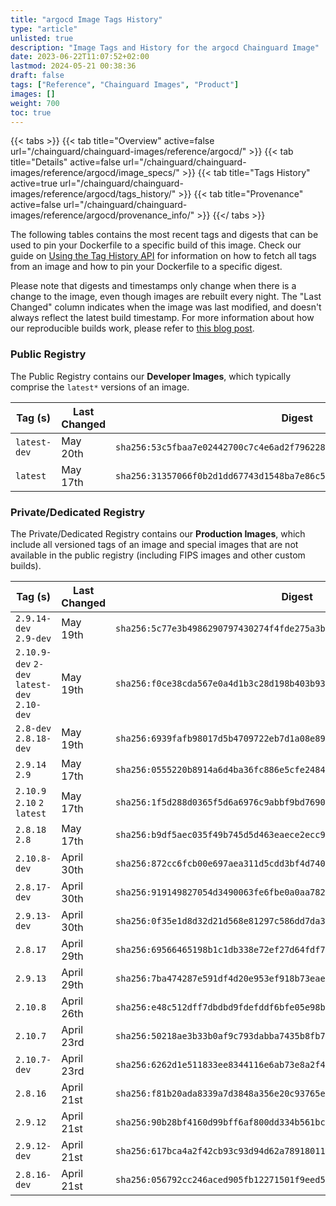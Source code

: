 ```yaml
---
title: "argocd Image Tags History"
type: "article"
unlisted: true
description: "Image Tags and History for the argocd Chainguard Image"
date: 2023-06-22T11:07:52+02:00
lastmod: 2024-05-21 00:38:36
draft: false
tags: ["Reference", "Chainguard Images", "Product"]
images: []
weight: 700
toc: true
---
```


{{< tabs >}}
{{< tab title="Overview" active=false url="/chainguard/chainguard-images/reference/argocd/" >}}
{{< tab title="Details" active=false url="/chainguard/chainguard-images/reference/argocd/image_specs/" >}}
{{< tab title="Tags History" active=true url="/chainguard/chainguard-images/reference/argocd/tags_history/" >}}
{{< tab title="Provenance" active=false url="/chainguard/chainguard-images/reference/argocd/provenance_info/" >}}
{{</ tabs >}}

The following tables contains the most recent tags and digests that can be used to pin your Dockerfile to a specific build of this image. Check our guide on [Using the Tag History API](/chainguard/chainguard-images/using-the-tag-history-api/) for information on how to fetch all tags from an image and how to pin your Dockerfile to a specific digest.

Please note that digests and timestamps only change when there is a change to the image, even though images are rebuilt every night. The "Last Changed" column indicates when the image was last modified, and doesn't always reflect the latest build timestamp. For more information about how our reproducible builds work, please refer to [this blog post](https://www.chainguard.dev/unchained/reproducing-chainguards-reproducible-image-builds).

### Public Registry
The Public Registry contains our **Developer Images**, which typically comprise the `latest*` versions of an image.

| Tag (s)       | Last Changed | Digest                                                                    |
|---------------|--------------|---------------------------------------------------------------------------|
|  `latest-dev` | May 20th     | `sha256:53c5fbaa7e02442700c7c4e6ad2f79622827f33ca8fa22d31a1fba921cf14af8` |
|  `latest`     | May 17th     | `sha256:31357066f0b2d1dd67743d1548ba7e86c55f60aed42dffa284a6024ea77267b8` |


### Private/Dedicated Registry
The Private/Dedicated Registry contains our **Production Images**, which include all versioned tags of an image and special images that are not available in the public registry (including FIPS images and other custom builds).

| Tag (s)                                       | Last Changed | Digest                                                                    |
|-----------------------------------------------|--------------|---------------------------------------------------------------------------|
|  `2.9.14-dev` `2.9-dev`                       | May 19th     | `sha256:5c77e3b4986290797430274f4fde275a3b6ecfb927ccee137aa0476dca2cc1b0` |
|  `2.10.9-dev` `2-dev` `latest-dev` `2.10-dev` | May 19th     | `sha256:f0ce38cda567e0a4d1b3c28d198b403b93259d4f5428c8ce01279c21ba58f526` |
|  `2.8-dev` `2.8.18-dev`                       | May 19th     | `sha256:6939fafb98017d5b4709722eb7d1a08e89a108fbd35d07aaf8c6de7aa101ebee` |
|  `2.9.14` `2.9`                               | May 17th     | `sha256:0555220b8914a6d4ba36fc886e5cfe2484b49958c395cadb9822b94173fcacf0` |
|  `2.10.9` `2.10` `2` `latest`                 | May 17th     | `sha256:1f5d288d0365f5d6a6976c9abbf9bd76902749ac21c735ffdf045acb3f96f2d1` |
|  `2.8.18` `2.8`                               | May 17th     | `sha256:b9df5aec035f49b745d5d463eaece2ecc943417d6beb52652510a7c31a575d8a` |
|  `2.10.8-dev`                                 | April 30th   | `sha256:872cc6fcb00e697aea311d5cdd3bf4d740c91e3e9a318d06b956f3099431c8d2` |
|  `2.8.17-dev`                                 | April 30th   | `sha256:919149827054d3490063fe6fbe0a0aa78206cd186fbf3d921fdcbdb988395c4a` |
|  `2.9.13-dev`                                 | April 30th   | `sha256:0f35e1d8d32d21d568e81297c586dd7da3b8d384bda082af2014f337d2f9378e` |
|  `2.8.17`                                     | April 29th   | `sha256:69566465198b1c1db338e72ef27d64fdf73d42d53e1f98e2f87bda4deac725fa` |
|  `2.9.13`                                     | April 29th   | `sha256:7ba474287e591df4d20e953ef918b73eaeb1e26de762c9f8e37a4b109230e5b7` |
|  `2.10.8`                                     | April 26th   | `sha256:e48c512dff7dbdbd9fdefddf6bfe05e98bd77a4e35a468ef5f2fb0700ea4dfdf` |
|  `2.10.7`                                     | April 23rd   | `sha256:50218ae3b33b0af9c793dabba7435b8fb77a39521eda1bfc9d23945f6c54a5db` |
|  `2.10.7-dev`                                 | April 23rd   | `sha256:6262d1e511833ee8344116e6ab73e8a2f4eb2bb7fcbaf2113f8646552be641f5` |
|  `2.8.16`                                     | April 21st   | `sha256:f81b20ada8339a7d3848a356e20c93765e9d7a6106c6bca6d412c23975a8f5a5` |
|  `2.9.12`                                     | April 21st   | `sha256:90b28bf4160d99bff6af800dd334b561bc2867b7e4e96cca198383471f8ce5fe` |
|  `2.9.12-dev`                                 | April 21st   | `sha256:617bca4a2f42cb93c93d94d62a78918011b97ed3c37ba73c099254a079963cf2` |
|  `2.8.16-dev`                                 | April 21st   | `sha256:056792cc246aced905fb12271501f9eed528a3b22af8d43d937f921e728cdc17` |

